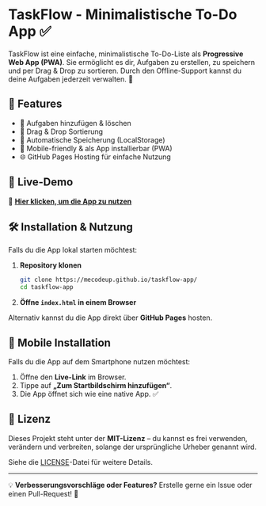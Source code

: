 # TaskFlow - Minimalistische To-Do App ✅

TaskFlow ist eine einfache, minimalistische To-Do-Liste als **Progressive Web App (PWA)**. Sie ermöglicht es dir, Aufgaben zu erstellen, zu speichern und per Drag & Drop zu sortieren. Durch den Offline-Support kannst du deine Aufgaben jederzeit verwalten. 🚀

## 📌 Features
- 📝 Aufgaben hinzufügen & löschen
- 📌 Drag & Drop Sortierung
- 💾 Automatische Speicherung (LocalStorage)
- 📱 Mobile-friendly & als App installierbar (PWA)
- 🌐 GitHub Pages Hosting für einfache Nutzung

## 🚀 Live-Demo
🔗 **[Hier klicken, um die App zu nutzen](https://mecodeup.github.io/taskflow-app/)**

## 🛠 Installation & Nutzung
Falls du die App lokal starten möchtest:

1. **Repository klonen**
   ```bash
   git clone https://mecodeup.github.io/taskflow-app/
   cd taskflow-app
   ```
2. **Öffne `index.html` in einem Browser**

Alternativ kannst du die App direkt über **GitHub Pages** hosten.

## 📲 Mobile Installation
Falls du die App auf dem Smartphone nutzen möchtest:
1. Öffne den **Live-Link** im Browser.
2. Tippe auf **„Zum Startbildschirm hinzufügen“**.
3. Die App öffnet sich wie eine native App. ✅

## 📜 Lizenz
Dieses Projekt steht unter der **MIT-Lizenz** – du kannst es frei verwenden, verändern und verbreiten, solange der ursprüngliche Urheber genannt wird.

Siehe die [LICENSE](./LICENSE)-Datei für weitere Details.

---
💡 **Verbesserungsvorschläge oder Features?** Erstelle gerne ein Issue oder einen Pull-Request! 🚀
